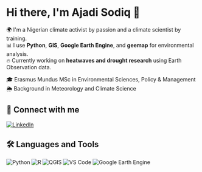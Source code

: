 # Hi there, I'm Ajadi Sodiq 👋

🌍 I'm a Nigerian climate activist by passion and a climate scientist by training.  
📊 I use **Python**, **GIS**, **Google Earth Engine**, and **geemap** for environmental analysis.  
🔥 Currently working on **heatwaves and drought research** using Earth Observation data.

🎓 Erasmus Mundus MSc in Environmental Sciences, Policy & Management  
🌦️ Background in Meteorology and Climate Science

## 🔗 Connect with me
[![LinkedIn](https://img.shields.io/badge/LinkedIn-blue?logo=linkedin)](https://www.linkedin.com/in/your-profile-link)

## 🛠️ Languages and Tools
![Python](https://img.shields.io/badge/-Python-3776AB?logo=python&logoColor=white)
![R](https://img.shields.io/badge/-R-276DC3?logo=r&logoColor=white)
![QGIS](https://img.shields.io/badge/-QGIS-589632?logo=qgis&logoColor=white)
![VS Code](https://img.shields.io/badge/-VSCode-007ACC?logo=visual-studio-code&logoColor=white)
![Google Earth Engine](https://img.shields.io/badge/-GEE-34A853?logo=googleearthengine&logoColor=white)
